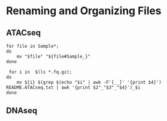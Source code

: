 # Renaming and Organizing Files

## ATACseq

<pre><code>for file in Sample*;
do
    mv "$file" "${file#Sample_}"
done
</code></pre>

<pre><code> for i in  $(ls *.fq.gz); 
do 
    mv ${i} $(grep $(echo "$i" | awk -F'[__]' '{print $4}') README.ATACseq.txt | awk '{print $2"_"$3"_"$4}')_$i 
done 
</code></pre>

## DNAseq
